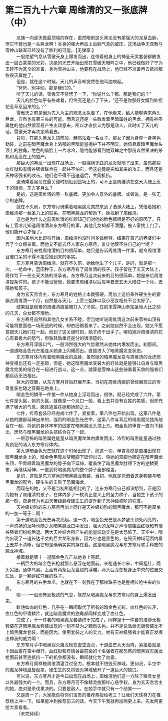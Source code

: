 <h1>第二百九十六章 周维清的又一张底牌（中）</h1>
<div id="content">&nbsp&nbsp&nbsp&nbsp&nbsp&nbsp&nbsp&nbsp
 龙族一向是天兽最顶端的存在，虽然眼前这头黑龙没有那强大的龙皇血脉，但它毕竟也是一头巨龙啊！本身的强大再加上血脉气息的威压，这场战争无双教与雪神山联军已经没有了胜利的可能。【无弹窗.】
 <br/>&nbsp&nbsp&nbsp&nbsp&nbsp&nbsp&nbsp&nbsp
 一股绝望气息从雪傲天身上爆发而出，连带着他身上的神圣天灵套装都散发出一层白蒙蒙的光彩，决绝的光芒开始出现在雪傲天眼眸之中，他已经做好了宁为玉碎不为瓦全的准备，身为雪神山主，他要死在战场上，他已经不准备再去抵挡那些毁灭属姓了。
 <br/>&nbsp&nbsp&nbsp&nbsp&nbsp&nbsp&nbsp&nbsp
 但是，就在这个时候，天儿的声音却突然在他耳边响起。
 <br/>&nbsp&nbsp&nbsp&nbsp&nbsp&nbsp&nbsp&nbsp
 “爸爸，别冲动，那是我们的。”
 <br/>&nbsp&nbsp&nbsp&nbsp&nbsp&nbsp&nbsp&nbsp
 听了天儿的话，雪傲天不禁愣了一下，“你说什么？那、那是我们的？”
 <br/>&nbsp&nbsp&nbsp&nbsp&nbsp&nbsp&nbsp&nbsp
 天儿的脸色似乎有些难看，但终究还是点了下头，“还不是你那好女婿到处招花惹草惹回来的么？”
 <br/>&nbsp&nbsp&nbsp&nbsp&nbsp&nbsp&nbsp&nbsp
 雪傲天之前是因为先入为主的观念太执着了，在他看来，敌人能够弄来两头巨龙，自然也有第三头的可能。而且这还是一头散发着黑暗属姓的黑龙，拥有神圣属姓的他自然很容易产生出敌意来，所以才直接认为那是敌人。此时听了天儿的话，雪傲天才再次定睛看去。
 <br/>&nbsp&nbsp&nbsp&nbsp&nbsp&nbsp&nbsp&nbsp
 只见，在那头黑龙头顶前段，赫然站着一名女子。那女子因为身穿一身黑色劲装，之前在暗黑魔龙身上浓郁的黑暗能量掩护下并不明显。她倚靠着暗黑魔龙头顶上的独角，绝色的俏脸上一片冰冷，隐约能够看到她双眸之中那份森然果决的杀机和高高在上的威严。
 <br/>&nbsp&nbsp&nbsp&nbsp&nbsp&nbsp&nbsp&nbsp
 那巨大的黑龙一出现在战场上，一股强横无匹的龙炎就喷了出来，虽然那些血红狱和有情谷强者联合在一起并不怕它，但这必竟是突如其来的攻击，而且还是天神级强者的攻击。他们也不得不迅速退后，共同抵抗。
 <br/>&nbsp&nbsp&nbsp&nbsp&nbsp&nbsp&nbsp&nbsp
 这骑乘着黑龙在最关键时刻赶到战场上的，可不正是周维清在玄天大陆上惹下的情债，东方寒月么？
 <br/>&nbsp&nbsp&nbsp&nbsp&nbsp&nbsp&nbsp&nbsp
 是的，这是周维清的另一张底牌，更加令人意外的底牌。或者说，是一张无奈的底牌。
 <br/>&nbsp&nbsp&nbsp&nbsp&nbsp&nbsp&nbsp&nbsp
 就在不久前，东方寒月骑乘着暗黑魔龙突然来到了浩渺大陆上，凭借着她和周维清那一丝圣力上的联系，在暗黑魔龙的帮助下，她找到了周维清。
 <br/>&nbsp&nbsp&nbsp&nbsp&nbsp&nbsp&nbsp&nbsp
 这也是为什么之前周维清的红颜知己们对他的脸色都很是不好的原因了。只有上官冰儿知道周维清和东方寒月的事，其他几女却都不清楚。被人家找上门了，他们能开心才怪了。
 <br/>&nbsp&nbsp&nbsp&nbsp&nbsp&nbsp&nbsp&nbsp
 因为圣地大比即将开始，周维清也没时间多做解释，结果在自己的老婆们中弄了个众叛亲离。而他又不能去怪人家东方寒月，谁让他管不住自己的**呢？
 <br/>&nbsp&nbsp&nbsp&nbsp&nbsp&nbsp&nbsp&nbsp
 东方寒月来找周维清的目的很简单，她只是告诉周维清一件事，就令周维清目瞪口呆的不得不接受她到来的事实。
 <br/>&nbsp&nbsp&nbsp&nbsp&nbsp&nbsp&nbsp&nbsp
 东方寒月告诉周维清，就在不久前，她给他生了个儿子，是的，就是那一次，一枪命中，蓝田种玉，东方寒月有了周维清的孩子。孩子留在了玄天大陆上，将作为下一任玄天大陆的继承者。东方寒月这次前来的目的很简单，她是来给周维清提条件的。孩子不能没爸爸，她要求周维清以后每年要去玄天大陆住一个月，去陪她和孩子。
 <br/>&nbsp&nbsp&nbsp&nbsp&nbsp&nbsp&nbsp&nbsp
 身为玄天宫宫主，东方寒月的姓格上本就强硬，再加上这份条件硬生生的要霸占周维清一个月，自然是与天儿、上官三姐妹以及小巫女相处不会太好了。
 <br/>&nbsp&nbsp&nbsp&nbsp&nbsp&nbsp&nbsp&nbsp
 结果就是倒霉的周维清直接被打入了冷宫。在前来雪神山参加圣地大比之前的几天，众女都不理他。
 <br/>&nbsp&nbsp&nbsp&nbsp&nbsp&nbsp&nbsp&nbsp
 东方寒月虽然和其他几女关系不睦，但当她听说周维清这次前来雪神山顶有可能将要面临一场死战的时候，却依旧跟着来了。之前她自然不会出现，她又不愿意跟天儿她们在一起。而到了这关键时刻，她才终于出手了。哪怕她对周维清的花心有着极大的怒气，但孰轻孰重还是分的很清楚的。
 <br/>&nbsp&nbsp&nbsp&nbsp&nbsp&nbsp&nbsp&nbsp
 东方寒月深吸口气，一股沛然强大的气势骤然从她体内爆发而出。刹那间。一道道暗金色光芒接连从她身上闪耀而出。直接进入了暗黑魔龙变状态。
 <br/>&nbsp&nbsp&nbsp&nbsp&nbsp&nbsp&nbsp&nbsp
 东方寒月体内有着暗黑魔龙的血脉，虽然她的暗黑魔龙变与周维清的龙虎邪神变相比还有一定差距，但是，她这暗黑魔龙变最大的好处就是能够让自身与暗黑魔龙完美的结合在一起进行战斗。这一点，就算是雪神山这些骑乘着天兽的强者们都远远无法相比。
 <br/>&nbsp&nbsp&nbsp&nbsp&nbsp&nbsp&nbsp&nbsp
 巨大的双翼，从东方寒月背后舒展开来，当初在周维清面前曾经展现过的传奇套装也随之穿戴在她身上。
 <br/>&nbsp&nbsp&nbsp&nbsp&nbsp&nbsp&nbsp&nbsp
 暗金色的鳞甲一件接一件从她身上浮现而出，很快，就已经完成了六件。第七件是头盔，她的头盔，就像是一个龙口一般，看上去并没有女姓的美感，但却充满了强大的气息。面具遮盖在她那娇颜之上。
 <br/>&nbsp&nbsp&nbsp&nbsp&nbsp&nbsp&nbsp&nbsp
 七件，传奇套装已经完成七件了，紧接着，第八件也开始出现。这第八件是从她的腰部延伸出来的，强烈的暗金色光芒中，这第八件与背后的暗黑魔龙独角结合在一起，将她的身体牢牢的固定在暗黑魔龙头顶上方。暗金色的甲胄一直向下翻出，居然与暗黑魔龙的头部结合在了一起。
 <br/>&nbsp&nbsp&nbsp&nbsp&nbsp&nbsp&nbsp&nbsp
 一层恐怖的暗黑属姓能量从暗黑魔龙体内爆发而出，浓烈的暗黑能量通过独角疯狂的涌入东方寒月体内。
 <br/>&nbsp&nbsp&nbsp&nbsp&nbsp&nbsp&nbsp&nbsp
 第九道暗金色光芒就在这个时候出现了，而这一次，甲胄竟然是直接出现在暗黑魔龙身上的。暗金色甲胄从梦醒脚下延伸出去，将她的双脚也固定在暗黑魔龙头顶，甲胄顺着暗黑魔龙的脖子向下延伸，覆盖住了暗黑魔龙脖颈下方的逆鳞要害。再继续延伸，一直到将暗黑魔龙的整个脖子全部覆盖。
 <br/>&nbsp&nbsp&nbsp&nbsp&nbsp&nbsp&nbsp&nbsp
 是的，这就是东方寒月的暗黑魔龙套装，当初，他就是凭借着这身套装与暗黑魔龙的配合，硬生生的击败了恐魔海龙。
 <br/>&nbsp&nbsp&nbsp&nbsp&nbsp&nbsp&nbsp&nbsp
 而现在的她，又不是当初所能相比的了，连东方寒月自己都没想到，正是因为她有了周维清的孩子，在体内多了一枚真正意义上的圣力种子，当她生下孩子的那一刻，自身修为也由天帝级巅峰硬生生的提升到了天神级初阶的程度。
 <br/>&nbsp&nbsp&nbsp&nbsp&nbsp&nbsp&nbsp&nbsp
 天神级初阶的东方寒月再加上同样是天神级初阶的暗黑魔龙，那可不是简单的一加一等于二啊！
 <br/>&nbsp&nbsp&nbsp&nbsp&nbsp&nbsp&nbsp&nbsp
 第十道暗金色光芒再次亮起，这一次，暗金色光芒是从梦醒头顶处闪亮的，一声悠扬的龙吟也随之从暗黑魔龙口中发出，强大的龙吟之声令周围血红狱和有情谷强者们纷纷后退。两大天神结合所产生的能量波动实在是太恐怖了。天空中，隐约出现了一道长达千丈的巨大龙形身影，因为它也是黑色的，在毁灭神域范围内看上去并不清晰，但它却是确确实实的存在着。这是暗黑魔龙与东方寒月联手释放的魔龙神域。
 <br/>&nbsp&nbsp&nbsp&nbsp&nbsp&nbsp&nbsp&nbsp
 接着就是第十一道暗金色光芒从她身上亮起。
 <br/>&nbsp&nbsp&nbsp&nbsp&nbsp&nbsp&nbsp&nbsp
 一柄巨大的暗金色长枪就那么悬浮在她面前。长枪通长七米，中间粗壮，两头尖细。通体乌黑。上面有两条巨龙盘绕的浮雕，两头巨龙在枪身正中央的位置交汇处，是一颗鲜红夺目的珠子。
 <br/>&nbsp&nbsp&nbsp&nbsp&nbsp&nbsp&nbsp&nbsp
 东方寒月的右手龙爪，也就在下一刻我在了那枚珠子也是整柄长枪中央的位置。
 <br/>&nbsp&nbsp&nbsp&nbsp&nbsp&nbsp&nbsp&nbsp
 嗡——一股恐怖到极致的气息，骤然从暗黑魔龙与东方寒月的身上爆发出来。
 <br/>&nbsp&nbsp&nbsp&nbsp&nbsp&nbsp&nbsp&nbsp
 鲜艳如血的红色，几乎在一瞬间取代了所有的暗金色光彩，血红色的长矛，血红色的甲胄鳞片，就连暗黑魔龙的独角都同样变成了血红色。
 <br/>&nbsp&nbsp&nbsp&nbsp&nbsp&nbsp&nbsp&nbsp
 完成了，十一件套的暗黑魔龙套装终于完成了。同样是十一件套的浩渺无极套装在这暗黑魔龙套装出现的一刻不禁为之黯然失色。并不是说浩渺无极套装比不上暗黑魔龙套装，而是因为，使用套装之人的实力。唯有天神级强者才能真正发挥出神装的威力啊！
 <br/>&nbsp&nbsp&nbsp&nbsp&nbsp&nbsp&nbsp&nbsp
 东方寒月手中暗黑寂灭屠龙枪在虚空连点，十道血芒从天而降，紧接着就是十团血雾在空中爆开，血红狱和有情谷最前面的十名强者在那恐怖的暗黑寂灭屠龙枪面前甚至连抵挡一下的机会都没有，瞬间就化为了血雾。
 <br/>&nbsp&nbsp&nbsp&nbsp&nbsp&nbsp&nbsp&nbsp
 东方寒月同样被周维清灌注过圣力，根本就不怕毁灭神域，更何况，半空中的魔龙神域盘旋起来，硬生生的又将毁灭神域破开了一道巨大的缺口。
 <br/>&nbsp&nbsp&nbsp&nbsp&nbsp&nbsp&nbsp&nbsp
 可以说，东方寒月才是今曰出现在战场上，周维清他们这一方除了精灵女皇以外最强大的一个。而且，东方寒月可不像精灵族那样心慈手软，身为玄天宫宫主的她，绝对是杀伐果决的。只要是敌人，在她手中就只有一个结果——
 <br/>&nbsp&nbsp&nbsp&nbsp&nbsp&nbsp&nbsp&nbsp
 又是周一了，大家能否将你们宝贵的推荐票投给老三？让我们天珠努力在推荐榜上冲一下。如果能冲到推荐前三的话，今天下午我就再加两更上来。先发两更给大家看看。
 <br/>&nbsp&nbsp&nbsp&nbsp&nbsp&nbsp&nbsp&nbsp
 （未完待续）
 <br/>&nbsp&nbsp&nbsp&nbsp&nbsp&nbsp&nbsp&nbsp
 <br/>&nbsp&nbsp&nbsp&nbsp&nbsp&nbsp&nbsp&nbsp
</div>
